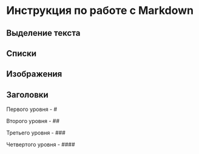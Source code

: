 # Инструкция по работе с Markdown

## Выделение текста

## Списки

## Изображения

## Заголовки

Первого уровня - #

Второго уровня - ##

Третьего уровня - ###

Четвертого уровня - ####



